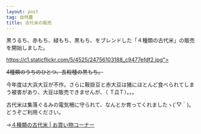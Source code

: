 ```yaml
---
layout: post
tag: 自然農
title: 古代米の販売
---
```

黒うるち、赤もち、緑もち、黒もち、をブレンドした「４種類の古代米」の販売を開始しました。

<div class="img-box">
<p><a href ="http://kobapan.com/hanbai/kodaimai.html">https://c1.staticflickr.com/5/4525/24756103188_c9477efdf2.jpg"></a></p>
<p><s>4種類のうちのひとつ、長粒種の黒もち。</s></p>
</div>

今年度は大浜大豆が不作。さらに鞍掛豆と赤大豆は猪にほとんど食べられてしまう被害があり、大豆は販売できませんが、（ ＴДＴ）。。。

古代米は集落ぐるみの電気柵に守られて、なんとか育ってくれましたヽ(´▽｀)。どうぞご利用ください。

→[４種類の古代米 | お買い物コーナー](http://kobapan.com/hanbai/kodaimai.html)


　

